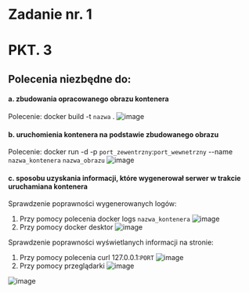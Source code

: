 # Zadanie nr. 1

# PKT. 3
<h2>Polecenia niezbędne do:</h2>

<h4>a. zbudowania opracowanego obrazu kontenera</h4>

Polecenie: docker build -t `nazwa` .
![image](https://github.com/TheRockefelleR/zadanie1/assets/84729968/f60add9a-7193-49a1-8a4f-413a004b6d08)

<h4>b. uruchomienia kontenera na podstawie zbudowanego obrazu</h4>

Polecenie: docker run -d -p `port_zewentrzny`:`port_wewnetrzny` --name `nazwa_kontenera` `nazwa_obrazu`
![image](https://github.com/TheRockefelleR/zadanie1/assets/84729968/c88171c3-d1da-4454-9e66-85c712b62205)


<h4>c. sposobu uzyskania informacji, które wygenerował serwer w trakcie uruchamiana kontenera</h4>

Sprawdzenie poprawności wygenerowanych logów:

1. Przy pomocy polecenia docker logs `nazwa_kontenera`
![image](https://github.com/TheRockefelleR/zadanie1/assets/84729968/fa52f891-9e9c-4613-8d8a-667715d4ba88)
2. Przy pomocy docker desktor
![image](https://github.com/TheRockefelleR/zadanie1/assets/84729968/c17ed818-88ae-4e41-86aa-efc6286b3a87)


Sprawdzenie poprawności wyświetlanych informacji na stronie:
1. Przy pomocy polecenia curl 127.0.0.1:`PORT`
![image](https://github.com/TheRockefelleR/zadanie1/assets/84729968/683f9e5f-3b60-4e12-b663-472e611de972)
2. Przy pomocy przeglądarki
![image](https://github.com/TheRockefelleR/zadanie1/assets/84729968/5d8b86a3-4ecb-4c4d-ae94-4b6af47dd610)


![image](https://github.com/TheRockefelleR/zadanie1/assets/84729968/e48ed44b-d80a-43c2-8b7d-ead6a09e032a)



